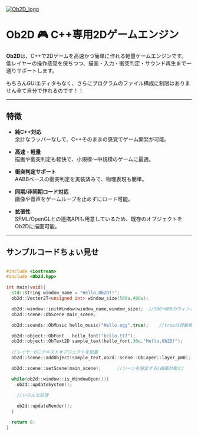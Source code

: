 [![Ob2D_logo](https://raw.githubusercontent.com/kaepi2022/Ob2D_web/refs/heads/main/ob2d_logo.png)](https://kaepi2022.github.io/Ob2D)

# Ob2D 🎮 C++専用2Dゲームエンジン

**Ob2D**は、C++で2Dゲームを高速かつ簡単に作れる軽量ゲームエンジンです。  
低レイヤーの操作感覚を保ちつつ、描画・入力・衝突判定・サウンド再生まで一通りサポートします。


もちろんGUIエディタもなく、さらにプログラムのファイル構成に制限はありません全て自分で作れるのです！！

---

## 特徴

- **純C++対応**  
  余計なラッパーなしで、C++そのままの感覚でゲーム開発が可能。

- **高速・軽量**  
  描画や衝突判定も軽快で、小規模〜中規模のゲームに最適。

- **衝突判定サポート**  
  AABBベースの衝突判定を実装済みで、物理表現も簡単。

- **同期/非同期ロード対応**  
  画像や音声をゲームループを止めずにロード可能。

- **拡張性**  
  SFML/OpenGLとの連携APIも用意しているため、既存のオブジェクトをOb2Dに描画可能。

---

## サンプルコードちょい見せ

```C++

#include <iostream>
#include <Ob2d.hpp>

int main(void){
  std::string window_name = "Hello,Ob2D!!";
  ob2d::Vector2T<unsigned int> window_size(500u,400u);

  ob2d::window::initWindow(window_name,window_size);  //500*400のウィンドウ作成
  ob2d::scene::ObScene main_scene;

  ob2d::sounds::ObMusic hello_music("Hello.ogg",true);    //trueは自動再生

  ob2d::object::ObFont   hello_font("hello.ttf");
  ob2d::object::ObText2D sample_text(hello_font,30u,"Hello,Ob2D!");
  
  //レイヤー0にテキストオブジェクトを配置
  ob2d::scene::addObject(sample_text,ob2d::scene::ObLayer::layer_pm0);

  ob2d::scene::setScene(main_scene);      //シーンを設定する(描画対象化)

  while(ob2d::window::is_WindowOpen()){
    ob2d::updateSystem();
    
    //いろんな処理

    ob2d::updateRender();
  }

  return 0;
}
```
